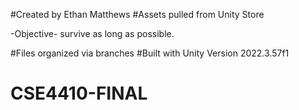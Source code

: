 #Created by Ethan Matthews
#Assets pulled from Unity Store

-Objective-
survive as long as possible.

#Files organized via branches
#Built with Unity Version 2022.3.57f1
# CSE4410-FINAL
